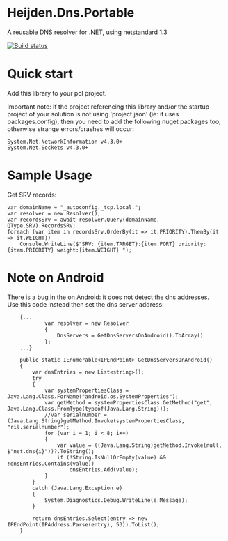 # Heijden.Dns.Portable

A reusable DNS resolver for .NET, using netstandard 1.3

[![Build status](https://ci.appveyor.com/api/projects/status/ff0wgqvoyaoktvqn/branch/master?svg=true)](https://ci.appveyor.com/project/softlion/heijden-dns/branch/master)

# Quick start

Add this library to your pcl project.

Important note: if the project referencing this library and/or the startup project of your solution is not using 'project.json' (ie: it uses packages.config), then you need to add the following nuget packages too, otherwise strange errors/crashes will occur:

    System.Net.NetworkInformation v4.3.0+
    System.Net.Sockets v4.3.0+

# Sample Usage

Get SRV records:

    var domainName = "_autoconfig._tcp.local.";
    var resolver = new Resolver();
    var recordsSrv = await resolver.Query(domainName, QType.SRV).RecordsSRV;
    foreach (var item in recordsSrv.OrderBy(it => it.PRIORITY).ThenBy(it => it.WEIGHT))
        Console.WriteLine($"SRV: {item.TARGET}:{item.PORT} priority:{item.PRIORITY} weight:{item.WEIGHT} ");

# Note on Android

There is a bug in the  on Android: it does not detect the dns addresses.  
Use this code instead then set the dns server address:

        {...
                var resolver = new Resolver
                {
                    DnsServers = GetDnsServersOnAndroid().ToArray()
                };
        ...}

        public static IEnumerable<IPEndPoint> GetDnsServersOnAndroid()
        {
            var dnsEntries = new List<string>();
            try
            {
                var systemPropertiesClass = Java.Lang.Class.ForName("android.os.SystemProperties");
                var getMethod = systemPropertiesClass.GetMethod("get", Java.Lang.Class.FromType(typeof(Java.Lang.String)));
                //var serialnumber = (Java.Lang.String)getMethod.Invoke(systemPropertiesClass, "ril.serialnumber");
                for (var i = 1; i < 8; i++)
                {
                    var value = ((Java.Lang.String)getMethod.Invoke(null, $"net.dns{i}"))?.ToString();
                    if (!String.IsNullOrEmpty(value) && !dnsEntries.Contains(value))
                        dnsEntries.Add(value);
                }
            }
            catch (Java.Lang.Exception e)
            {
                System.Diagnostics.Debug.WriteLine(e.Message);
            }

            return dnsEntries.Select(entry => new IPEndPoint(IPAddress.Parse(entry), 53)).ToList();
        }

